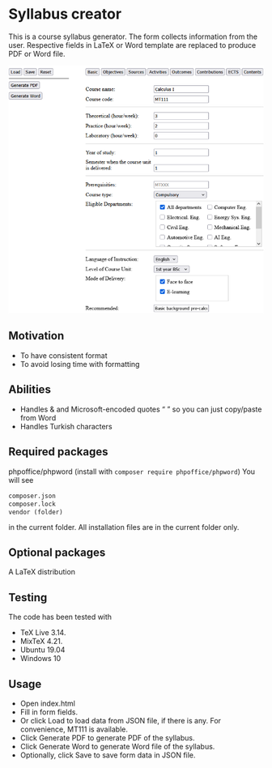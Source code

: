 # Syllabus creator

This is a course syllabus generator. The form collects information from the user. Respective fields in LaTeX or Word template are replaced to produce PDF or Word file.

![screenshot](img1.png)

## Motivation

* To have consistent format
* To avoid losing time with formatting

## Abilities

* Handles & and Microsoft-encoded quotes “ ” so you can just copy/paste from Word
* Handles Turkish characters

## Required packages

phpoffice/phpword (install with ```composer require phpoffice/phpword```)
You will see
```
composer.json
composer.lock
vendor (folder)
```
in the current folder. All installation files are in the current folder only.

## Optional packages

A LaTeX distribution 

## Testing

The code has been tested with

* TeX Live 3.14.
* MixTeX 4.21.
* Ubuntu 19.04
* Windows 10

## Usage

* Open index.html
* Fill in form fields.
* Or click Load to load data from JSON file, if there is any. For convenience, MT111 is available.
* Click Generate PDF to generate PDF of the syllabus.
* Click Generate Word to generate Word file of the syllabus.
* Optionally, click Save to save form data in JSON file.